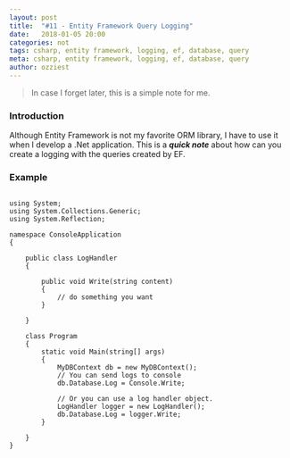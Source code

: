 ```yaml
---
layout: post
title:  "#11 - Entity Framework Query Logging"
date:   2018-01-05 20:00
categories: not
tags: csharp, entity framework, logging, ef, database, query
meta: csharp, entity framework, logging, ef, database, query
author: ozziest
---
```


> In case I forget later, this is a simple note for me.

### Introduction

Although Entity Framework is not my favorite ORM library, I have to use it when I develop a .Net application. This is a ***quick note*** about how can you create a logging with the queries created by EF.

### Example

<pre><code class="language-csharp">
using System;
using System.Collections.Generic;
using System.Reflection;

namespace ConsoleApplication
{

    public class LogHandler
    {

        public void Write(string content)
        {
            // do something you want
        }

    }

    class Program
    {
        static void Main(string[] args)
        {
            MyDBContext db = new MyDBContext();
            // You can send logs to console
            db.Database.Log = Console.Write;    

            // Or you can use a log handler object.
            LogHandler logger = new LogHandler();
            db.Database.Log = logger.Write;
        }

    }
}
</code></pre>